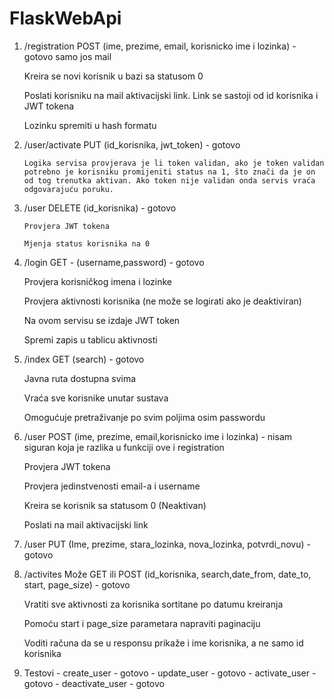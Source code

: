 # FlaskWebApi

1.    /registration POST (ime, prezime, email, korisnicko ime i  lozinka) - gotovo samo jos mail

        Kreira se novi korisnik u bazi sa statusom 0

        Poslati korisniku na mail aktivacijski link. Link se sastoji od id korisnika i JWT tokena

        Lozinku spremiti u hash formatu

2.  /user/activate PUT (id_korisnika, jwt_token) - gotovo

        Logika servisa provjerava je li token validan, ako je token validan potrebno je korisniku promijeniti status na 1, što znači da je on od tog trenutka aktivan. Ako token nije validan onda servis vraća odgovarajuću poruku.

3.  /user DELETE (id_korisnika) - gotovo

        Provjera JWT tokena

        Mjenja status korisnika na 0

4.   /login GET - (username,password) - gotovo

        Provjera korisničkog imena i lozinke

        Provjera aktivnosti korisnika (ne može se logirati ako je deaktiviran)

        Na ovom servisu se izdaje JWT token

        Spremi zapis u tablicu aktivnosti

5.    /index GET (search) - gotovo

        Javna ruta dostupna svima

        Vraća sve korisnike unutar sustava

        Omogućuje pretraživanje po svim poljima osim passwordu

6.    /user POST (ime, prezime, email,korisnicko ime i lozinka) - nisam siguran koja je razlika u funkciji ove i registration

        Provjera JWT tokena

        Provjera jedinstvenosti email-a i username

        Kreira se korisnik sa statusom 0 (Neaktivan)

        Poslati na mail aktivacijski link 

7.   /user PUT (Ime, prezime, stara_lozinka, nova_lozinka, potvrdi_novu) - gotovo

8.    /activites Može GET ili POST (id_korisnika, search,date_from, date_to, start, page_size) - gotovo

        Vratiti sve aktivnosti za korisnika sortitane po datumu kreiranja

        Pomoću start i page_size parametara napraviti paginaciju

        Voditi računa da se u responsu prikaže i ime korisnika, a ne samo id korisnika
9. Testovi
        - create_user - gotovo
        - update_user - gotovo
        - activate_user - gotovo
        - deactivate_user - gotovo